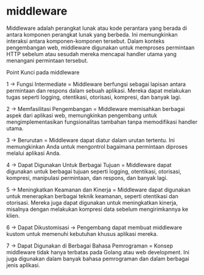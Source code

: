 # middleware

Middleware adalah perangkat lunak atau kode perantara yang berada di antara komponen perangkat lunak yang berbeda. Ini memungkinkan interaksi antara komponen-komponen tersebut. Dalam konteks pengembangan web, middleware digunakan untuk memproses permintaan HTTP sebelum atau sesudah mereka mencapai handler utama yang menangani permintaan tersebut.

Point Kunci pada middleware

1 -> Fungsi Intermediate = Middleware berfungsi sebagai lapisan antara permintaan dan respons dalam sebuah aplikasi. Mereka dapat melakukan tugas seperti logging, otentikasi, otorisasi, kompresi, dan banyak lagi.

2 -> Memfasilitasi Pengembangan = Middleware memisahkan berbagai aspek dari aplikasi web, memungkinkan pengembang untuk mengimplementasikan fungsionalitas tambahan tanpa memodifikasi handler utama.

3 -> Berurutan = Middleware dapat diatur dalam urutan tertentu. Ini memungkinkan Anda untuk mengontrol bagaimana permintaan diproses melalui aplikasi Anda.

4 -> Dapat Digunakan Untuk Berbagai Tujuan = Middleware dapat digunakan untuk berbagai tujuan seperti logging, otentikasi, otorisasi, kompresi, manipulasi permintaan, dan respons, dan banyak lagi.

5 -> Meningkatkan Keamanan dan Kinerja = Middleware dapat digunakan untuk menerapkan berbagai teknik keamanan, seperti otentikasi dan otorisasi. Mereka juga dapat digunakan untuk meningkatkan kinerja, misalnya dengan melakukan kompresi data sebelum mengirimkannya ke klien.

6 -> Dapat Dikustomisasi -> Pengembang dapat membuat middleware kustom untuk memenuhi kebutuhan khusus aplikasi mereka.

7 -> Dapat Digunakan di Berbagai Bahasa Pemrograman = Konsep middleware tidak hanya terbatas pada Golang atau web development. Ini juga digunakan dalam banyak bahasa pemrograman dan dalam berbagai jenis aplikasi.